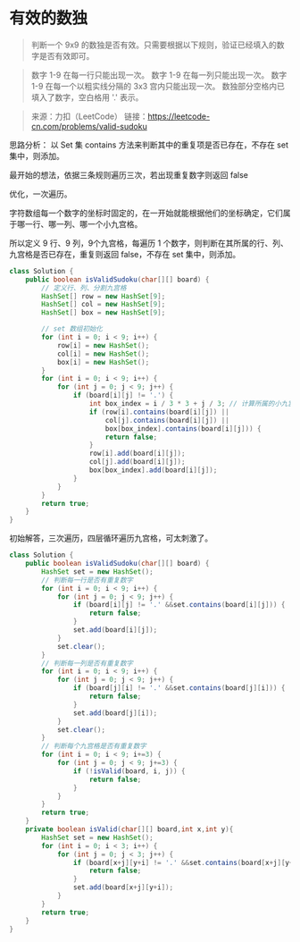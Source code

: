 ﻿# 有效的数独

> 判断一个 9x9 的数独是否有效。只需要根据以下规则，验证已经填入的数字是否有效即可。

> 数字 1-9 在每一行只能出现一次。
>  数字 1-9 在每一列只能出现一次。 
>  数字 1-9 在每一个以粗实线分隔的 3x3 宫内只能出现一次。
> 数独部分空格内已填入了数字，空白格用 '.' 表示。

> 来源：力扣（LeetCode） 
> 链接：https://leetcode-cn.com/problems/valid-sudoku

思路分析：
以 Set 集 contains 方法来判断其中的重复项是否已存在，不存在 set 集中，则添加。

最开始的想法，依据三条规则遍历三次，若出现重复数字则返回 false

优化，一次遍历。

字符数组每一个数字的坐标时固定的，在一开始就能根据他们的坐标确定，它们属于哪一行、哪一列、哪一个小九宫格。

所以定义 9 行、9 列，9个九宫格，每遍历 1 个数字，则判断在其所属的行、列、九宫格是否已存在，重复则返回 false，不存在 set 集中，则添加。

```java
class Solution {
    public boolean isValidSudoku(char[][] board) {
        // 定义行、列、分割九宫格
        HashSet[] row = new HashSet[9];
        HashSet[] col = new HashSet[9];
        HashSet[] box = new HashSet[9];

        // set 数组初始化
        for (int i = 0; i < 9; i++) {
            row[i] = new HashSet();
            col[i] = new HashSet();
            box[i] = new HashSet();
        }
        for (int i = 0; i < 9; i++) {
            for (int j = 0; j < 9; j++) {
                if (board[i][j] != '.') {
                    int box_index = i / 3 * 3 + j / 3; // 计算所属的小九宫格块索引，i/3 取整数
                    if (row[i].contains(board[i][j]) || 
                    	col[j].contains(board[i][j]) || 
                    	box[box_index].contains(board[i][j])) {
                        return false;
                    }
                    row[i].add(board[i][j]);
                    col[j].add(board[i][j]);
                    box[box_index].add(board[i][j]);
                }
            }
        }
        return true;
    }
}
```
初始解答，三次遍历，四层循环遍历九宫格，可太刺激了。
```java
class Solution {
    public boolean isValidSudoku(char[][] board) {
        HashSet set = new HashSet();
        // 判断每一行是否有重复数字
        for (int i = 0; i < 9; i++) {
            for (int j = 0; j < 9; j++) {
                if (board[i][j] != '.' &&set.contains(board[i][j])) {
                    return false;
                }
                set.add(board[i][j]);
            }
            set.clear();
        }
        // 判断每一列是否有重复数字
        for (int i = 0; i < 9; i++) {
            for (int j = 0; j < 9; j++) {
                if (board[j][i] != '.' &&set.contains(board[j][i])) {
                    return false;
                }
                set.add(board[j][i]);
            }
            set.clear();
        }
        // 判断每个九宫格是否有重复数字
        for (int i = 0; i < 9; i+=3) {
            for (int j = 0; j < 9; j+=3) {
                if (!isValid(board, i, j)) {
                    return false;
                }
            }
        }
        return true;
    }
    private boolean isValid(char[][] board,int x,int y){
        HashSet set = new HashSet();
        for (int i = 0; i < 3; i++) {
            for (int j = 0; j < 3; j++) {
                if (board[x+j][y+i] != '.' &&set.contains(board[x+j][y+i])) {
                    return false;
                }
                set.add(board[x+j][y+i]);
            }
        }
        return true;
    }
}
```

